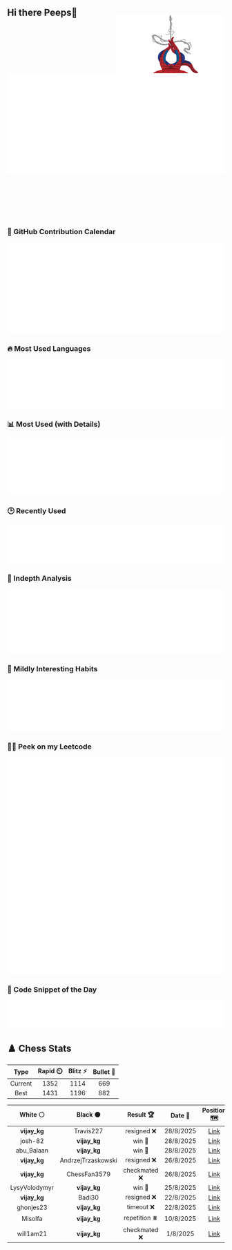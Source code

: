 ## Hi there Peeps👋

<p style="text-align: right; margin-top: -40px; position: relative; top: 15px;">
  <img src="./assets/spidertocat.png" width="250" height="250" alt="Spider-Ham swinging" align="right">
</p>

<div style="position: relative; width: 100%; height: auto;">
  <img src="./metrics.classic.svg" alt="Metrics" style="position: relative; top: -100px; left: 0; z-index: 1; display: block;">
</div>

### 📅 GitHub Contribution Calendar

![Half-year](./metrics.plugin.isocalendar.svg)

### 🔥 Most Used Languages
![Most Used](metrics.plugin.languages.svg)

### 📊 Most Used (with Details)
![Most Used Details](metrics.plugin.languages.details.svg)

### 🕒 Recently Used
![Recently Used](metrics.plugin.languages.recent.svg)

### 📌 Indepth Analysis
![Indepth](metrics.plugin.languages.indepth.svg)

### 🧠 Mildly Interesting Habits

![Habits Facts](./metrics.plugin.habits.facts.svg)

### 🧑‍💻 Peek on my Leetcode 

![LeetCode Stats](metrics.plugin.leetcode.svg)

### 📝 Code Snippet of the Day

![Code Snippet](./metrics.plugin.code.svg)

## ♟️ Chess Stats

<!--START_SECTION:chessStats-->
<!-- Automatically generated with https://github.com/Balastrong/chess-stats-action -->

| Type | Rapid ⏲️ | Blitz ⚡ | Bullet 🔫 |
|:---:|:---:|:---:|:---:|
| Current | 1352 | 1114 | 669 |
| Best | 1431 | 1196 | 882 |

| White ⚪ | Black ⚫ | Result 🏆 | Date 📅 | Position 🗺️ | Type 🕕 |
|:---:|:---:|:---:|:---:|:---:|:---:|
| **vijay_kg** | Travis227 | resigned ❌ | 28/8/2025 | <a href="http://www.ee.unb.ca/cgi-bin/tervo/fen.pl?select=5rk1/p4ppp/1p2p3/3pP3/P2P4/1NR2N2/1q3PPP/6K1 w - - 2 27">Link</a> | Blitz |
| josh-82 | **vijay_kg** | win 🥇 | 28/8/2025 | <a href="http://www.ee.unb.ca/cgi-bin/tervo/fen.pl?select=r2q2kr/pp1b2p1/4pn1p/3p1P2/7Q/2N2nP1/PPP5/2K1RB1R w - - 1 18">Link</a> | Blitz |
| abu_9alaan | **vijay_kg** | win 🥇 | 28/8/2025 | <a href="http://www.ee.unb.ca/cgi-bin/tervo/fen.pl?select=r7/1p3pk1/p6p/1b2r3/8/1P5P/P2R1PP1/6K1 w - - 0 30">Link</a> | Blitz |
| **vijay_kg** | AndrzejTrzaskowski | resigned ❌ | 26/8/2025 | <a href="http://www.ee.unb.ca/cgi-bin/tervo/fen.pl?select=8/8/k7/6K1/8/1p6/8/8 w - - 0 46">Link</a> | Blitz |
| **vijay_kg** | ChessFan3579 | checkmated ❌ | 26/8/2025 | <a href="http://www.ee.unb.ca/cgi-bin/tervo/fen.pl?select=7k/p1R1Q1p1/7p/3pN3/1P6/P6P/8/5rqK w - - 0 32">Link</a> | Blitz |
| LysyVolodymyr | **vijay_kg** | win 🥇 | 25/8/2025 | <a href="http://www.ee.unb.ca/cgi-bin/tervo/fen.pl?select=r3kb1r/pR2pppp/8/8/8/3P2PK/P6P/3q4 w kq - 0 23">Link</a> | Blitz |
| **vijay_kg** | Badi30 | resigned ❌ | 22/8/2025 | <a href="http://www.ee.unb.ca/cgi-bin/tervo/fen.pl?select=8/ppN1kp2/6p1/7r/8/P6P/1PP2Pb1/2K5 w - - 0 32">Link</a> | Blitz |
| ghonjes23 | **vijay_kg** | timeout ❌ | 22/8/2025 | <a href="http://www.ee.unb.ca/cgi-bin/tervo/fen.pl?select=5rk1/3q2p1/7p/pN1pB3/Pp2Q3/1B3P1r/1PP3K1/5R2 b - - 0 34">Link</a> | Blitz |
| Misolfa | **vijay_kg** | repetition ⏸️ | 10/8/2025 | <a href="http://www.ee.unb.ca/cgi-bin/tervo/fen.pl?select=3R4/8/8/4K3/2r5/2k5/8/8 b - - 26 50">Link</a> | Blitz |
| will1am21 | **vijay_kg** | checkmated ❌ | 1/8/2025 | <a href="http://www.ee.unb.ca/cgi-bin/tervo/fen.pl?select=5N2/6pn/r6k/7R/7K/8/6P1/8 b - - 0 51">Link</a> | Blitz |

<!--END_SECTION:chessStats-->
